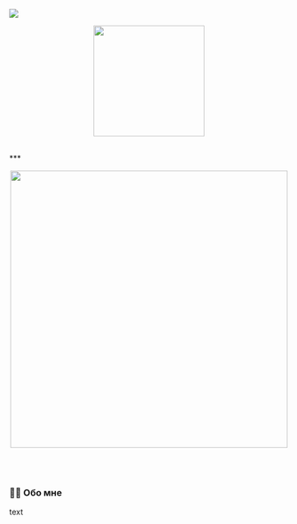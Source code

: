 <p>
  <img src="https://github.com/Anmol-Baranwal/Cool-GIFs-For-GitHub/assets/74038190/80728820-e06b-4f96-9c9e-9df46f0cc0a5"/> 
</p>

<p align="center">
  <img src="https://media.giphy.com/media/v1.Y2lkPTc5MGI3NjExdjI5a2lsMHcyMmZvZGtjejNzbHUza2hhbXdkemo2aDg2NHdlYzVsZCZlcD12MV9pbnRlcm5hbF9naWZfYnlfaWQmY3Q9cw/dxosxw5LUmN4mk2R2r/giphy.gif" width="200" />
</p>
<br>
***

<p align="center"><img src="https://user-images.githubusercontent.com/74038190/212284136-03988914-d899-44b4-b1d9-4eeccf656e44.gif" width="500"></p>
<br><br>


###

<h3 align="left">👩‍💻  Обо мне</h3>

text
